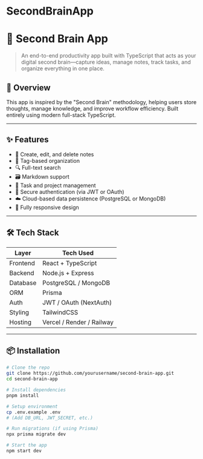 # SecondBrainApp
# 🧠 Second Brain App

> An end-to-end productivity app built with TypeScript that acts as your digital second brain—capture ideas, manage notes, track tasks, and organize everything in one place.

## 🚀 Overview

This app is inspired by the "Second Brain" methodology, helping users store thoughts, manage knowledge, and improve workflow efficiency. Built entirely using modern full-stack TypeScript.

---

## ✨ Features

- 📝 Create, edit, and delete notes
- 🧩 Tag-based organization
- 🔍 Full-text search
- 🗃️ Markdown support
- 📅 Task and project management
- 🔐 Secure authentication (via JWT or OAuth)
- ☁️ Cloud-based data persistence (PostgreSQL or MongoDB)
- 📱 Fully responsive design

---

## 🛠 Tech Stack

| Layer        | Tech Used               |
|--------------|--------------------------|
| Frontend     | React + TypeScript       |
| Backend      | Node.js + Express        |
| Database     | PostgreSQL / MongoDB     |
| ORM          | Prisma                   |
| Auth         | JWT / OAuth (NextAuth)   |
| Styling      | TailwindCSS              |
| Hosting      | Vercel / Render / Railway|

---

## 📦 Installation

```bash
# Clone the repo
git clone https://github.com/yourusername/second-brain-app.git
cd second-brain-app

# Install dependencies
pnpm install

# Setup environment
cp .env.example .env
# (Add DB_URL, JWT_SECRET, etc.)

# Run migrations (if using Prisma)
npx prisma migrate dev

# Start the app
npm start dev
